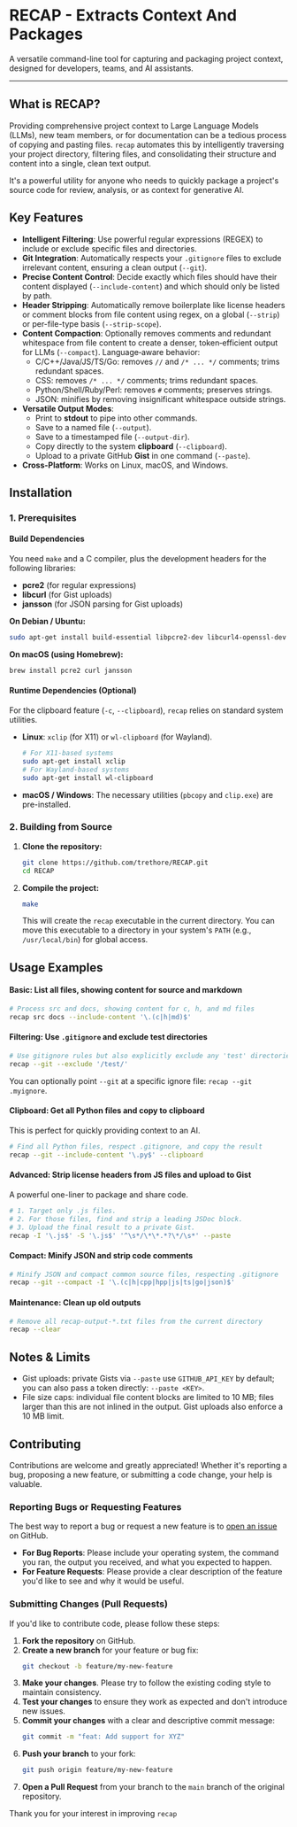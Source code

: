 # RECAP - Extracts Context And Packages

A versatile command-line tool for capturing and packaging project context, designed for developers, teams, and AI assistants.

---

## What is RECAP?

Providing comprehensive project context to Large Language Models (LLMs), new team members, or for documentation can be a tedious process of copying and pasting files. `recap` automates this by intelligently traversing your project directory, filtering files, and consolidating their structure and content into a single, clean text output.

It's a powerful utility for anyone who needs to quickly package a project's source code for review, analysis, or as context for generative AI.

## Key Features

*   **Intelligent Filtering**: Use powerful regular expressions (REGEX) to include or exclude specific files and directories.
*   **Git Integration**: Automatically respects your `.gitignore` files to exclude irrelevant content, ensuring a clean output (`--git`).
*   **Precise Content Control**: Decide exactly which files should have their content displayed (`--include-content`) and which should only be listed by path.
*   **Header Stripping**: Automatically remove boilerplate like license headers or comment blocks from file content using regex, on a global (`--strip`) or per-file-type basis (`--strip-scope`).
*   **Content Compaction**: Optionally removes comments and redundant whitespace from file content to create a denser, token‑efficient output for LLMs (`--compact`). Language‑aware behavior:
    *   C/C++/Java/JS/TS/Go: removes `//` and `/* ... */` comments; trims redundant spaces.
    *   CSS: removes `/* ... */` comments; trims redundant spaces.
    *   Python/Shell/Ruby/Perl: removes `#` comments; preserves strings.
    *   JSON: minifies by removing insignificant whitespace outside strings.
*   **Versatile Output Modes**:
    *   Print to **stdout** to pipe into other commands.
    *   Save to a named file (`--output`).
    *   Save to a timestamped file (`--output-dir`).
    *   Copy directly to the system **clipboard** (`--clipboard`).
    *   Upload to a private GitHub **Gist** in one command (`--paste`).
*   **Cross-Platform**: Works on Linux, macOS, and Windows.

## Installation

### 1. Prerequisites

#### Build Dependencies
You need `make` and a C compiler, plus the development headers for the following libraries:
*   **pcre2** (for regular expressions)
*   **libcurl** (for Gist uploads)
*   **jansson** (for JSON parsing for Gist uploads)

**On Debian / Ubuntu:**
```bash
sudo apt-get install build-essential libpcre2-dev libcurl4-openssl-dev libjansson-dev
```

**On macOS (using Homebrew):**
```bash
brew install pcre2 curl jansson
```

#### Runtime Dependencies (Optional)
For the clipboard feature (`-c`, `--clipboard`), `recap` relies on standard system utilities.

*   **Linux**: `xclip` (for X11) or `wl-clipboard` (for Wayland).
    ```bash
    # For X11-based systems
    sudo apt-get install xclip
    # For Wayland-based systems
    sudo apt-get install wl-clipboard
    ```
*   **macOS / Windows**: The necessary utilities (`pbcopy` and `clip.exe`) are pre-installed.

### 2. Building from Source

1.  **Clone the repository:**
    ```bash
    git clone https://github.com/trethore/RECAP.git
    cd RECAP
    ```

2.  **Compile the project:**
    ```bash
    make
    ```
    This will create the `recap` executable in the current directory. You can move this executable to a directory in your system's `PATH` (e.g., `/usr/local/bin`) for global access.

## Usage Examples

#### Basic: List all files, showing content for source and markdown
```bash
# Process src and docs, showing content for c, h, and md files
recap src docs --include-content '\.(c|h|md)$'
```

#### Filtering: Use `.gitignore` and exclude test directories
```bash
# Use gitignore rules but also explicitly exclude any 'test' directories
recap --git --exclude '/test/'
```

You can optionally point `--git` at a specific ignore file: `recap --git .myignore`.

#### Clipboard: Get all Python files and copy to clipboard
This is perfect for quickly providing context to an AI.
```bash
# Find all Python files, respect .gitignore, and copy the result
recap --git --include-content '\.py$' --clipboard
```

#### Advanced: Strip license headers from JS files and upload to Gist
A powerful one-liner to package and share code.
```bash
# 1. Target only .js files.
# 2. For those files, find and strip a leading JSDoc block.
# 3. Upload the final result to a private Gist.
recap -I '\.js$' -S '\.js$' '^\s*/\*\*.*?\*/\s*' --paste
```

#### Compact: Minify JSON and strip code comments
```bash
# Minify JSON and compact common source files, respecting .gitignore
recap --git --compact -I '\.(c|h|cpp|hpp|js|ts|go|json)$'
```

#### Maintenance: Clean up old outputs
```bash
# Remove all recap-output-*.txt files from the current directory
recap --clear
```

## Notes & Limits

- Gist uploads: private Gists via `--paste` use `GITHUB_API_KEY` by default; you can also pass a token directly: `--paste <KEY>`.
- File size caps: individual file content blocks are limited to 10 MB; files larger than this are not inlined in the output. Gist uploads also enforce a 10 MB limit.
## Contributing

Contributions are welcome and greatly appreciated! Whether it's reporting a bug, proposing a new feature, or submitting a code change, your help is valuable.

### Reporting Bugs or Requesting Features

The best way to report a bug or request a new feature is to [open an issue](https://github.com/trethore/RECAP/issues) on GitHub.

*   **For Bug Reports**: Please include your operating system, the command you ran, the output you received, and what you expected to happen.
*   **For Feature Requests**: Please provide a clear description of the feature you'd like to see and why it would be useful.

### Submitting Changes (Pull Requests)

If you'd like to contribute code, please follow these steps:

1.  **Fork the repository** on GitHub.
2.  **Create a new branch** for your feature or bug fix:
    ```bash
    git checkout -b feature/my-new-feature
    ```
3.  **Make your changes**. Please try to follow the existing coding style to maintain consistency.
4.  **Test your changes** to ensure they work as expected and don't introduce new issues.
5.  **Commit your changes** with a clear and descriptive commit message:
    ```bash
    git commit -m "feat: Add support for XYZ"
    ```
6.  **Push your branch** to your fork:
    ```bash
    git push origin feature/my-new-feature
    ```
7.  **Open a Pull Request** from your branch to the `main` branch of the original repository.

Thank you for your interest in improving `recap`
